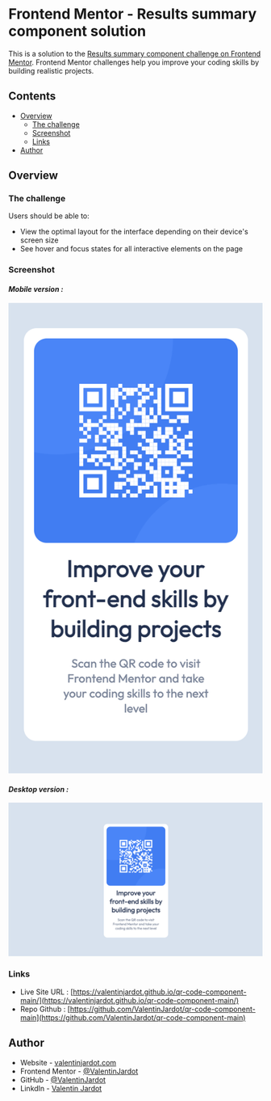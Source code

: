 # Frontend Mentor - Results summary component solution

This is a solution to the [Results summary component challenge on Frontend Mentor](https://www.frontendmentor.io/challenges/qr-code-component-iux_sIO_H). Frontend Mentor challenges help you improve your coding skills by building realistic projects. 

## Contents

- [Overview](#overview)
  - [The challenge](#the-challenge)
  - [Screenshot](#screenshot)
  - [Links](#links)
- [Author](#author)

## Overview

### The challenge

Users should be able to:

- View the optimal layout for the interface depending on their device's screen size
- See hover and focus states for all interactive elements on the page

### Screenshot

#### *Mobile version :*
![](./assets/tools/mobile.png)

#### *Desktop version :*
![](./assets/tools/desktop.png)

### Links

- Live Site URL : [https://valentinjardot.github.io/qr-code-component-main/](https://valentinjardot.github.io/qr-code-component-main/)
- Repo Github : [https://github.com/ValentinJardot/qr-code-component-main](https://github.com/ValentinJardot/qr-code-component-main)

## Author

- Website - [valentinjardot.com](http://valentinjardot.com/)
- Frontend Mentor - [@ValentinJardot](https://www.frontendmentor.io/profile/ValentinJardot)
- GitHub - [@ValentinJardot](https://github.com/ValentinJardot)
- LinkdIn - [Valentin Jardot](https://www.linkedin.com/in/valentin-jardot/)
